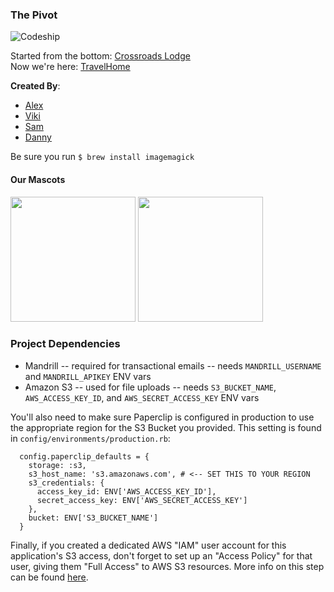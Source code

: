 ### The Pivot
![Codeship](https://codeship.com/projects/f01d6570-683e-0132-d0c9-3ad5c353d440/status?branch=master)

Started from the bottom: [Crossroads Lodge](https://crossroads-lodge.herokuapp.com/)  
Now we're here: [TravelHome](http://travel-home.herokuapp.com/)

**Created By**:
* [Alex](https://github.com/dalexj)
* [Viki](https://github.com/VikiAnn)
* [Sam](https://github.com/skuhlmann)
* [Danny](https://github.com/dglunz)

Be sure you run `$ brew install imagemagick`

#### Our Mascots
<img src="http://i.imgur.com/VeOaXu0.jpg" width="200"> <img src="http://i.imgur.com/43OQPVM.jpg" width="200">

### Project Dependencies

* Mandrill -- required for transactional emails -- needs `MANDRILL_USERNAME` and `MANDRILL_APIKEY` ENV vars
* Amazon S3 -- used for file uploads -- needs `S3_BUCKET_NAME`, `AWS_ACCESS_KEY_ID`, and `AWS_SECRET_ACCESS_KEY` ENV vars

You'll also need to make sure Paperclip is configured in production to use
the appropriate region for the S3 Bucket you provided. This setting is found
in `config/environments/production.rb`:

```
  config.paperclip_defaults = {
    storage: :s3,
    s3_host_name: 's3.amazonaws.com', # <-- SET THIS TO YOUR REGION
    s3_credentials: {
      access_key_id: ENV['AWS_ACCESS_KEY_ID'],
      secret_access_key: ENV['AWS_SECRET_ACCESS_KEY']
    },
    bucket: ENV['S3_BUCKET_NAME']
  }
```

Finally, if you created a dedicated AWS "IAM" user account for this application's
S3 access, don't forget to set up an "Access Policy" for that user, giving them
"Full Access" to AWS S3 resources. More info on this step can be found [here](http://rexstjohn.com/how-to-solve-access-denied-with-heroku-paperclip-s3-ror/).
